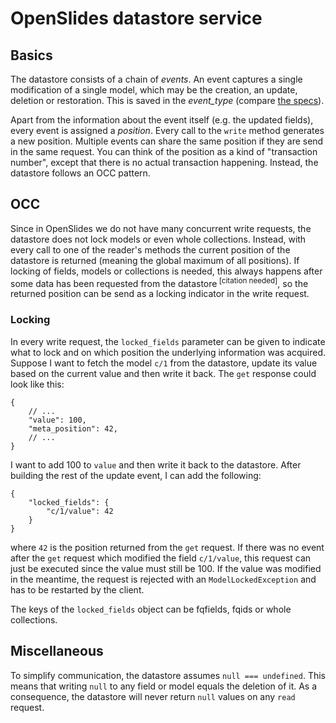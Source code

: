 # OpenSlides datastore service

## Basics

The datastore consists of a chain of _events_. An event captures a single modification of a single model, which may be the creation, an update, deletion or restoration. This is saved in the _event\_type_ (compare [the specs](https://github.com/OpenSlides/OpenSlides/blob/openslides4-dev/docs/interfaces/datastore-service.txt#L79)).

Apart from the information about the event itself (e.g. the updated fields), every event is assigned a _position_. Every call to the `write` method generates a new position. Multiple events can share the same position if they are send in the same request. You can think of the position as a kind of "transaction number", except that there is no actual transaction happening. Instead, the datastore follows an OCC pattern.

## OCC

Since in OpenSlides we do not have many concurrent write requests, the datastore does not lock models or even whole collections. Instead, with every call to one of the reader's methods the current position of the datastore is returned (meaning the global maximum of all positions). If locking of fields, models or collections is needed, this always happens after some data has been requested from the datastore<sup> [citation needed]</sup>, so the returned position can be send as a locking indicator in the write request.

### Locking

In every write request, the `locked_fields` parameter can be given to indicate what to lock and on which position the underlying information was acquired. Suppose I want to fetch the model `c/1` from the datastore, update its value based on the current value and then write it back. The `get` response could look like this:

    {
        // ...
        "value": 100,
        "meta_position": 42,
        // ...
    }
   
I want to add 100 to `value` and then write it back to the datastore. After building the rest of the update event, I can add the following:

    {
        "locked_fields": {
            "c/1/value": 42
        }
    }

where `42` is the position returned from the `get` request. If there was no event after the `get` request which modified the field `c/1/value`, this request can just be executed since the value must still be 100. If the value was modified in the meantime, the request is rejected with an `ModelLockedException` and has to be restarted by the client.

The keys of the `locked_fields` object can be fqfields, fqids or whole collections.

## Miscellaneous

To simplify communication, the datastore assumes `null === undefined`. This means that writing `null` to any field or model equals the deletion of it. As a consequence, the datastore will never return `null` values on any `read` request.